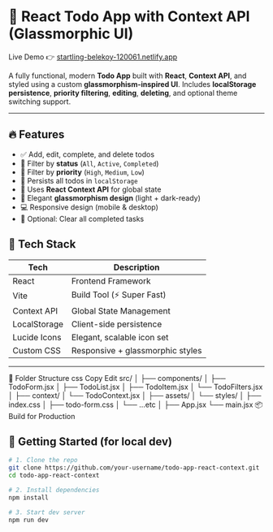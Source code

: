 # 📝 React Todo App with Context API (Glassmorphic UI)

Live Demo 👉 [startling-belekoy-120061.netlify.app](https://startling-belekoy-120061.netlify.app/)

A fully functional, modern **Todo App** built with **React**, **Context API**, and styled using a custom **glassmorphism-inspired UI**. Includes **localStorage persistence**, **priority filtering**, **editing**, **deleting**, and optional theme switching support.

---

## 🔥 Features

- ✅ Add, edit, complete, and delete todos
- 🎯 Filter by **status** (`All`, `Active`, `Completed`)
- 📌 Filter by **priority** (`High`, `Medium`, `Low`)
- 💾 Persists all todos in `localStorage`
- 🧠 Uses **React Context API** for global state
- 💎 Elegant **glassmorphism design** (light + dark-ready)
- 💻 Responsive design (mobile & desktop)
- 🧹 Optional: Clear all completed tasks



## 🧱 Tech Stack

| Tech           | Description                     |
|----------------|---------------------------------|
| React          | Frontend Framework              |
| Vite           | Build Tool (⚡ Super Fast)       |
| Context API    | Global State Management         |
| LocalStorage   | Client-side persistence         |
| Lucide Icons   | Elegant, scalable icon set      |
| Custom CSS     | Responsive + glassmorphic styles |

---

📁 Folder Structure
css
Copy
Edit
src/
│
├── components/
│   ├── TodoForm.jsx
│   ├── TodoList.jsx
│   ├── TodoItem.jsx
│   └── TodoFilters.jsx
│
├── context/
│   └── TodoContext.jsx
│
├── assets/
│   └── styles/
│       ├── index.css
│       ├── todo-form.css
│       └── ...etc
│
├── App.jsx
└── main.jsx
📦 Build for Production


## 🚀 Getting Started (for local dev)

```bash
# 1. Clone the repo
git clone https://github.com/your-username/todo-app-react-context.git
cd todo-app-react-context

# 2. Install dependencies
npm install

# 3. Start dev server
npm run dev




